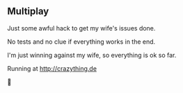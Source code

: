 Multiplay
-

Just some awful hack to get my wife's issues done.

No tests and no clue if everything works in the end.

I'm just winning against my wife, so everything is ok so far.

Running at http://crazything.de

&#x1f92a;
